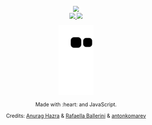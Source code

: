 <div>
<div align="center">  
<a href="https://github.com/antonkomarev/github-profile-views-counter">
    <img src="https://komarev.com/ghpvc/?username=kleidione&style=for-the-badge&color=blueviolet">
  </a>  
</div>
 
<div align="center">
  <a href="https://github.com/kleidione">
    <img height="150em" src="https://github-readme-stats.vercel.app/api?username=kleidione&count_private=true&include_all_commits=true&show_icons=true&theme=ocean_dark&hide_border=false&show_owner=true"/>
    <img height="150em" src="https://github-readme-stats.vercel.app/api/top-langs/?username=kleidione&theme=ocean_dark&hide_border=false&&layout=compact"/>
  </a>
</div>

<div align="center">
  
  ![Snake animation](https://github.com/rafaballerini/rafaballerini/blob/output/github-contribution-grid-snake.svg)
  
</div>

<div align="center">
  <p>Made with :heart: and JavaScript.</p>
  <p>Credits: <a href="https://github.com/anuraghazra/github-readme-stats">Anurag Hazra</a> & <a href="https://github.com/rafaballerini">Rafaella Ballerini</a> & <a href="https://github.com/antonkomarev/github-profile-views-counter">antonkomarev</a></p>
</div>
